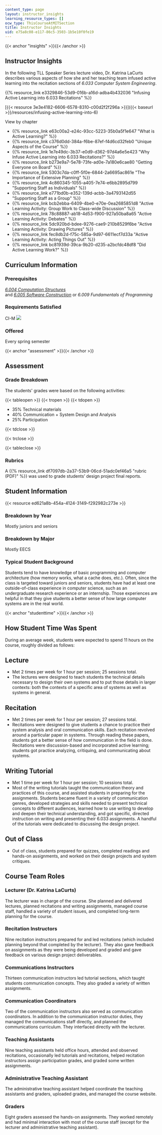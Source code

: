 ```yaml
---
content_type: page
layout: instructor_insights
learning_resource_types: []
ocw_type: ThisCourseAtMITSection
title: Instructor Insights
uid: e75a8c08-e117-86c5-3503-1b5e10f0fe19
---
```


{{< anchor "insights" >}}{{< /anchor >}}

Instructor Insights
-------------------

In the following TLL Speaker Series lecture video, Dr. Katrina LaCurts describes various aspects of how she and her teaching team infused active learning into the recitation sections of _6.033 Computer System Engineering_.

{{% resource_link e3329846-53d9-016b-a16d-adba4b432036 "Infusing Active Learning into 6.033 Recitations" %}}

[{{< resource 3e3e4182-6606-6578-8310-c00d2f2f296a >}}]({{< baseurl >}}/resources/infusing-active-learning-into-6)

View by chapter

*   {{% resource_link e63c00a2-e24c-93cc-5223-35b0a5f1e647 "What is Active Learning?" %}}
*   {{% resource_link c376d0dd-384a-f6be-87ef-f4d6cd32feb0 "Unique Aspects of the Course" %}}
*   {{% resource_link 1e7e49dc-3b37-e0d9-d362-97d4a6e5e423 "Why Infuse Active Learning into 6.033 Recitations?" %}}
*   {{% resource_link b273e9a7-5e78-73fe-ad0e-7a180e6cae80 "Getting Everyone on Board" %}}
*   {{% resource_link 5303c7da-c0ff-5f0e-6844-2a6695ac861e "The Importance of Extensive Planning" %}}
*   {{% resource_link 4c860345-1055-a405-7e74-e6bb2895d799 "Supporting Staff as Individuals" %}}
*   {{% resource_link e771bd0b-e352-139d-acbb-3a4793142d55 "Supporting Staff as a Group" %}}
*   {{% resource_link bcb2ebba-6409-4be0-e70e-0ea2685851d8 "Active Learning Activity: Group Work to Class-wide Discussion" %}}
*   {{% resource_link 78c88887-ab18-4d53-f900-927a50ba8a65 "Active Learning Activity: Debates" %}}
*   {{% resource_link 5dc920bd-bdee-9276-cae9-210b8529f6be "Active Learning Activity: Drawing Pictures" %}}
*   {{% resource_link fec8db2d-f75c-585a-9d97-6611ecf7d33a "Active Learning Activity: Acting Things Out" %}}
*   {{% resource_link bc81939d-39ca-9b20-d235-a2bcfdc48df8 "Did Active Learning Work?" %}}

Curriculum Information
----------------------

### Prerequisites

[_6.004 Computation Structures_](/courses/6-004-computation-structures-spring-2009)  
and [_6.005 Software Construction_](/courses/6-005-software-construction-spring-2016) or _6.009 Fundamentals of Programming_

### Requirements Satisfied

CI-M ![](/images/educator/icon-question-cim.png)

### Offered

Every spring semester

{{< anchor "assessment" >}}{{< /anchor >}}

Assessment
----------

### Grade Breakdown

The students' grades were based on the following activities:

{{< tableopen >}}
{{< tropen >}}
{{< tdopen >}}
- 35% Technical materials
- 40% Communication + System Design and Analysis
- 25% Participation

{{< tdclose >}}

{{< trclose >}}

{{< tableclose >}}

### Rubrics

A {{% resource_link df7097db-2a37-53b9-06cd-51adc0ef46a5 "rubric (PDF)" %}} was used to grade students’ design project final reports.

Student Information
-------------------

{{< resource ed621a8b-454a-4124-3149-f292982c273e >}}

### Breakdown by Year

Mostly juniors and seniors

### Breakdown by Major

Mostly EECS

### Typical Student Background

Students tend to have knowledge of basic programming and computer architecture (how memory works, what a cache does, etc.). Often, since the class is targeted toward juniors and seniors, students have had at least one outside-of-class experience in computer science, such as an undergraduate research experience or an internship. Those experiences are helpful in that they give students a better sense of how large computer systems are in the real world.

{{< anchor "studenttime" >}}{{< /anchor >}}

How Student Time Was Spent
--------------------------

During an average week, students were expected to spend 11 hours on the course, roughly divided as follows:

Lecture
-------

*   Met 2 times per week for 1 hour per session; 25 sessions total.
*   The lectures were designed to teach students the technical details necessary to design their own systems and to put those details in larger contexts: both the contexts of a specific area of systems as well as systems in general.

Recitation
----------

*   Met 2 times per week for 1 hour per session; 27 sessions total.
*   Recitations were designed to give students a chance to practice their system analysis and oral communication skills. Each recitation revolved around a particular paper in systems. Through reading these papers, students got a better sense of how communication in the field is done. Recitations were discussion-based and incorporated active learning; students got practice analyzing, critiquing, and communicating about systems.

Writing Tutorial
----------------

*   Met 1 time per week for 1 hour per session; 10 sessions total.
*   Most of the writing tutorials taught the communication theory and practices of this course, and assisted students in preparing for the assignments. Students became fluent in a variety of communication genres, developed strategies and skills needed to present technical concepts to different audiences, learned how to use writing to develop and deepen their technical understanding, and got specific, directed instruction on writing and presenting their 6.033 assignments. A handful of the tutorials were dedicated to discussing the design project.

Out of Class
------------

*   Out of class, students prepared for quizzes, completed readings and hands-on assignments, and worked on their design projects and system critiques.

Course Team Roles
-----------------

### Lecturer (Dr. Katrina LaCurts)

The lecturer was in charge of the course. She planned and delivered lectures, planned recitations and writing assignments, managed course staff, handled a variety of student issues, and completed long-term planning for the course.

### Recitation Instructors

Nine recitation instructors prepared for and led recitations (which included planning beyond that completed by the lecturer). They also gave feedback on assignments as they were being developed and graded and gave feedback on various design project deliverables.

### Communications Instructors 

Thirteen communication instructors led tutorial sections, which taught students communication concepts. They also graded a variety of written assignments. 

### Communication Coordinators 

Two of the communication instructors also served as communication coordinators. In addition to the communication instructor duties, they managed the communications staff directly, and planned the communications curriculum. They interfaced directly with the lecturer.

### Teaching Assistants 

Nine teaching assistants held office hours, attended and observed recitations, occasionally led tutorials and recitations, helped recitation instructors assign participation grades, and graded some written assignments.

### Administrative Teaching Assistant 

The administrative teaching assistant helped coordinate the teaching assistants and graders, uploaded grades, and managed the course website.

### Graders 

Eight graders assessed the hands-on assignments. They worked remotely and had minimal interaction with most of the course staff (except for the lecturer and administrative teaching assistant).